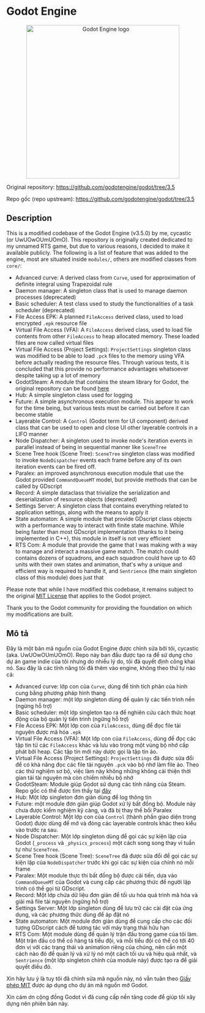 
# Godot Engine

<p align="center">
  <a href="https://godotengine.org">
    <img src="logo_outlined.svg" width="400" alt="Godot Engine logo">
  </a>
</p>

Original repository: https://github.com/godotengine/godot/tree/3.5

Repo gốc (repo upstream): https://github.com/godotengine/godot/tree/3.5


## Description
This is a modified codebase of the Godot Engine (v3.5.0) by me, cycastic (or UwUOwOUmUOmO). This repository is originally created dedicated to my unnamed RTS game, but due to various reasons, I decided to make it available publicly.
The following is a list of feature that was added to the engine, most are situated inside `modules/`, others are modified classes from `core/`:

- Advanced curve: A derived class from `Curve`, used for approximation of definite integral using Trapezoidal rule
- Daemon manager: A singleton class that is used to manage daemon processes (deprecated)
- Basic scheduler: A test class used to study the functionalities of a task scheduler (deprecated)
- File Access EPK: A planned `FileAccess` derived class, used to load encrypted `.epk` resource file
- Virtual File Access (VFA): A `FileAccess` derived class, used to load file contents from other `FileAccess` to heap allocated memory. These loaded files are now called virtual files
- Virtual File Access (Project Settings): `ProjectSettings` singleton class was modified to be able to load `.pck` files to the memory using VFA before actually reading the resource files. Through various tests, it is concluded that this provide no performance advantages whatsoever despite taking up a lot of memory
- GodotSteam: A module that contains the steam library for Godot, the original repository can be found [here](https://gramps.github.io/GodotSteam/)
- Hub: A simple singleton class used for logging
- Future: A simple asynchronous execution module. This appear to work for the time being, but various tests must be carried out before it can become stable
- Layerable Control: A `Control` (Godot term for UI component) derived class that can be used to open and close UI other layerable controls in a LIFO manner
- Node Dispatcher: A singleton used to invoke node's iteration events in parallel instead of being in sequential manner like `SceneTree`
- Scene Tree hook (Scene Tree): `SceneTree` singleton class was modified to invoke `NodeDispatcher` events each frame before any of its own iteration events can be fired off.
- Paralex: an improved asynchronous execution module that use the Godot provided `CommandQueueMT` model, but provide methods that can be called by GDscript
- Record: A simple dataclass that trivialize the serialization and deserialization of resource objects (deprecated)
- Settings Server: A singleton class that contains everything related to application settings, along with the means to apply it
- State automaton: A simple module that provide GDscript class objects with a performance way to interact with finite state machine. While being faster than most GDscript implementation (thanks to it being implemented in C++), this module in itself is not very efficient
- RTS Com: A module that provide the game that I was making with a way to manage and interact a massive game match. The match could contains dozens of squadrons, and each squadron could have up to 40 units with their own states and animation, that's why a unique and efficient way is required to handle it, and `Sentrience` (the main singleton class of this module) does just that

Please note that while I have modified this codebase, it remains subject to the original [MIT License](LICENSE.txt) that applies to the Godot project.

Thank you to the Godot community for providing the foundation on which my modifications are built.

 ## Mô tả
Đây là một bản mã nguồn của Godot Engine được chỉnh sửa bởi tôi, cycastic (aka. UwUOwOUmUOmO). Repo này ban đầu được tạo ra để sử dụng cho dự án game indie của tôi nhưng do nhiều lý do, tôi đã quyết định công khai nó.
Sau đây là các tính năng tôi đã thêm vào engine, không theo thứ tự nào cả:

- Advanced curve: lớp con của `Curve`, dùng để tính tích phân của hình cung bằng phương pháp hình thang
- Daemon manager: một lớp singleton dùng để quản lý các tiến trình nền (ngừng hỗ trợ)
- Basic scheduler: một lớp singleton tạo ra để nghiên cứu cách thức hoạt động của bộ quản lý tiến trình (ngừng hỗ trợ)
- File Access EPK: Một lớp con của `FileAccess`, dùng để đọc file tài nguyên được mã hóa `.epk`
- Virtual File Access (VFA): Một lớp con của `FileAccess`, dùng để đọc các tập tin từ các `FileAccess` khác và lưu vào trong một vùng bộ nhớ cấp phát bởi heap. Các tập tin mới này dược gọi là tập tin ảo.
- Virtual File Access (Project Settings): `ProjectSettings` đã được sửa đổi để có khả năng đọc các file tài nguyên `.pck` vào bộ nhớ làm file ảo. Theo các thử nghiệm sơ bộ, việc làm này không những không cải thiện thời gian tải tài nguyên mà còn chiếm nhiều bộ nhớ
- GodotSteam: Module giúp Godot sử dụng các tính năng của Steam. Repo gốc có thể được tìm thấy tại [đây](https://gramps.github.io/GodotSteam/)
- Hub: Một lớp singleton đơn giản dùng để log thông tin
- Future: một module đơn giản giúp Godot xử lý bất đồng bộ. Module này chưa được kiểm nghiệm kỹ càng, và đã bị thay thế bổi Paralex
- Layerable Control: Một lớp con của `Control` (thành phần giao diện trong Godot) được dùng để mở và đóng các layerable controls khác theo kiểu vào trước ra sau.
- Node Dispatcher: Một lớp singleton dùng để gọi các sự kiện lặp của Godot (`_process` và `_physics_process`) một cách song song thay vì tuần tự như `SceneTree`.
- Scene Tree hook (Scene Tree): `SceneTree` đã được sửa đổi để gọi các sự kiện lặp của `NodeDispatcher` trước khi gọi các sự kiện của chính nó mỗi frame
- Paralex: Một module thực thi bất đồng bộ được cải tiến, dựa vào `CommandQueueMT` của Godot và cung cấp các phương thức để người lập trình có thể gọi từ GDscript.
- Record: Một lớp chứa dữ liệu đơn giản để tối ưu hóa quá trình mã hóa và giải mã file tài nguyên (ngừng hỗ trợ)
- Settings Server: Một lớp singleton dùng để lưu trữ các cài đặt của ứng dụng, và các phương thức dùng để áp đặt nó
- State automaton: Một module đơn giản dùng để cung cấp cho các đối tượng GDscript cách để tương tác với máy trạng thái hữu hạn
- RTS Com: Một module dùng để quản lý trận đấu trong game của tôi làm. Một trận đấu có thể có hàng tá tiểu đội, và mỗi tiểu đội có thể có tới 40 đơn vị với các trạng thái và animation riêng của chúng, nên cần một cách nào đó để quản lý và xử lý nó một cách tối ưu và hiệu quả nhất, và `Sentrience` (một lớp singleton chính của module này) được tạo ra để giải quyết điều đó.

Xin hãy lưu ý là tuy tôi đã chỉnh sửa mã nguồn này, nó vẫn tuân theo [Giấy phép MIT](LICENSE.txt) được áp dụng cho dự án mã nguồn mở Godot.

Xin cám ơn cộng đồng Godot vì đã cung cấp nền tảng code để giúp tôi xây dựng nên phiên bản này.
